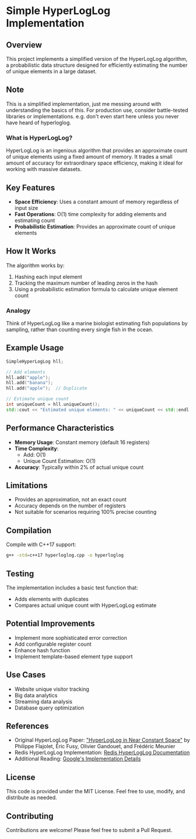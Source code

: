 # Simple HyperLogLog Implementation

## Overview

This project implements a simplified version of the HyperLogLog algorithm, a probabilistic data structure designed for
efficiently estimating the number of unique elements in a large dataset.

## Note

This is a simplified implementation, just me messing around with understanding the basics of this. For production use,
consider battle-tested libraries or implementations. e.g. don't even start here unless you never have heard of hyperloglog.

### What is HyperLogLog?

HyperLogLog is an ingenious algorithm that provides an approximate count of unique elements using a fixed amount of
memory. It trades a small amount of accuracy for extraordinary space efficiency, making it ideal for working with
massive datasets.

## Key Features

- **Space Efficiency**: Uses a constant amount of memory regardless of input size
- **Fast Operations**: O(1) time complexity for adding elements and estimating count
- **Probabilistic Estimation**: Provides an approximate count of unique elements

## How It Works

The algorithm works by:
1. Hashing each input element
2. Tracking the maximum number of leading zeros in the hash
3. Using a probabilistic estimation formula to calculate unique element count

### Analogy

Think of HyperLogLog like a marine biologist estimating fish populations by sampling, rather than counting every single fish in the ocean.

## Example Usage

```cpp
SimpleHyperLogLog hll;

// Add elements
hll.add("apple");
hll.add("banana");
hll.add("apple");  // Duplicate

// Estimate unique count
int uniqueCount = hll.uniqueCount();
std::cout << "Estimated unique elements: " << uniqueCount << std::endl;
```

## Performance Characteristics

- **Memory Usage**: Constant memory (default 16 registers)
- **Time Complexity**:
    - Add: O(1)
    - Unique Count Estimation: O(1)
- **Accuracy**: Typically within 2% of actual unique count

## Limitations

- Provides an approximation, not an exact count
- Accuracy depends on the number of registers
- Not suitable for scenarios requiring 100% precise counting

## Compilation

Compile with C++17 support:

```bash
g++ -std=c++17 hyperloglog.cpp -o hyperloglog
```

## Testing

The implementation includes a basic test function that:
- Adds elements with duplicates
- Compares actual unique count with HyperLogLog estimate

## Potential Improvements

- Implement more sophisticated error correction
- Add configurable register count
- Enhance hash function
- Implement template-based element type support

## Use Cases

- Website unique visitor tracking
- Big data analytics
- Streaming data analysis
- Database query optimization

## References

- Original HyperLogLog Paper: ["HyperLogLog in Near Constant Space"](https://hal.science/hal-00406166/document) by Philippe Flajolet, Éric Fusy, Olivier Gandouet, and Frédéric Meunier
- Redis HyperLogLog Implementation: [Redis HyperLogLog Documentation](https://redis.io/docs/data-types/hyperloglogs/)
- Additional Reading: [Google's Implementation Details](https://research.google/pubs/pub40671/)

## License

This code is provided under the MIT License. Feel free to use, modify, and distribute as needed.

## Contributing

Contributions are welcome! Please feel free to submit a Pull Request.
